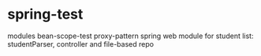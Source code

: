 # spring-test

modules
bean-scope-test
proxy-pattern
spring web module for student list: studentParser, controller and file-based repo
